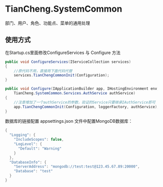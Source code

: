 # TianCheng.SystemCommon
部门、用户、角色、功能点、菜单的通用处理

使用方式
-----------

在Startup.cs里面修改ConfigureServices 与 Configure 方法
```cs
public void ConfigureServices(IServiceCollection services)
{
	//原代码不用，直接用下面代码代替
    services.TianChengCommonInit(Configuration);
}

public void Configure(IApplicationBuilder app, IHostingEnvironment env, ILoggerFactory loggerFactory,
    TianCheng.SystemCommon.Services.AuthService authService)
{
	//注意增加了一个authService的参数，验证的Service只要继承IAuthService即可
    app.TianChengCommonInit(Configuration, loggerFactory, authService);
}
```

数据库的链接配置
appsettings.json 文件中配置MongoDB数据库：
```cs
{
  "Logging": {
    "IncludeScopes": false,
    "LogLevel": {
      "Default": "Warning"
    }
  },
  "DatabaseInfo": {
    "ServerAddress": "mongodb://test:test@123.45.67.89:20000",
    "Database": "test"
  }
}

```